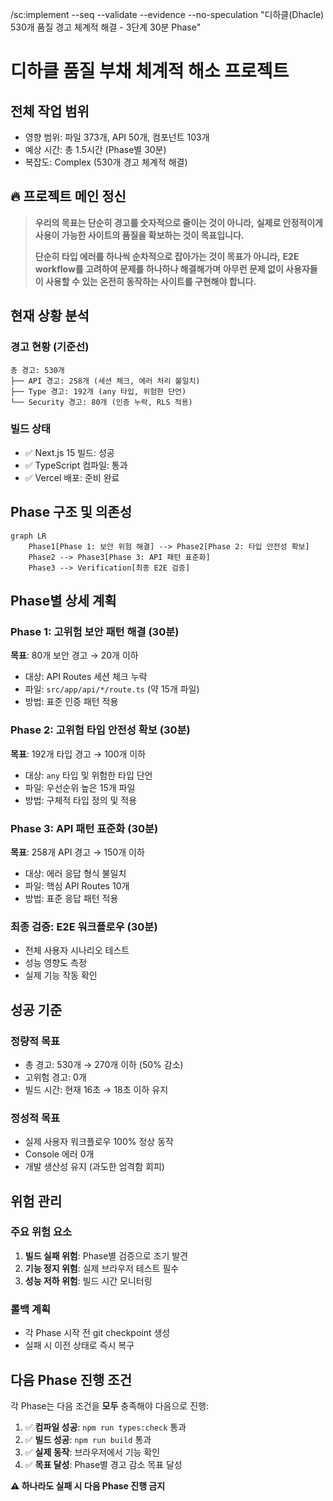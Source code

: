 /sc:implement --seq --validate --evidence --no-speculation
"디하클(Dhacle) 530개 품질 경고 체계적 해결 - 3단계 30분 Phase"

# 디하클 품질 부채 체계적 해소 프로젝트

## 전체 작업 범위
- 영향 범위: 파일 373개, API 50개, 컴포넌트 103개
- 예상 시간: 총 1.5시간 (Phase별 30분)
- 복잡도: Complex (530개 경고 체계적 해결)

## 🔥 프로젝트 메인 정신
> **우리의 목표는 단순히 경고를 숫자적으로 줄이는 것이 아니라,**
> **실제로 안정적이게 사용이 가능한 사이트의 품질을 확보하는 것이 목표입니다.**
> 
> **단순히 타입 에러를 하나씩 순차적으로 잡아가는 것이 목표가 아니라,**
> **E2E workflow를 고려하여 문제를 하나하나 해결해가며**
> **아무런 문제 없이 사용자들이 사용할 수 있는 온전히 동작하는 사이트를 구현해야 합니다.**

## 현재 상황 분석

### 경고 현황 (기준선)
```
총 경고: 530개
├── API 경고: 258개 (세션 체크, 에러 처리 불일치)
├── Type 경고: 192개 (any 타입, 위험한 단언)
└── Security 경고: 80개 (인증 누락, RLS 적용)
```

### 빌드 상태
- ✅ Next.js 15 빌드: 성공
- ✅ TypeScript 컴파일: 통과
- ✅ Vercel 배포: 준비 완료

## Phase 구조 및 의존성

```mermaid
graph LR
    Phase1[Phase 1: 보안 위험 해결] --> Phase2[Phase 2: 타입 안전성 확보]
    Phase2 --> Phase3[Phase 3: API 패턴 표준화]
    Phase3 --> Verification[최종 E2E 검증]
```

## Phase별 상세 계획

### Phase 1: 고위험 보안 패턴 해결 (30분)
**목표**: 80개 보안 경고 → 20개 이하
- 대상: API Routes 세션 체크 누락
- 파일: `src/app/api/*/route.ts` (약 15개 파일)
- 방법: 표준 인증 패턴 적용

### Phase 2: 고위험 타입 안전성 확보 (30분) 
**목표**: 192개 타입 경고 → 100개 이하
- 대상: `any` 타입 및 위험한 타입 단언
- 파일: 우선순위 높은 15개 파일
- 방법: 구체적 타입 정의 및 적용

### Phase 3: API 패턴 표준화 (30분)
**목표**: 258개 API 경고 → 150개 이하  
- 대상: 에러 응답 형식 불일치
- 파일: 핵심 API Routes 10개
- 방법: 표준 응답 패턴 적용

### 최종 검증: E2E 워크플로우 (30분)
- 전체 사용자 시나리오 테스트
- 성능 영향도 측정
- 실제 기능 작동 확인

## 성공 기준

### 정량적 목표
- 총 경고: 530개 → 270개 이하 (50% 감소)
- 고위험 경고: 0개
- 빌드 시간: 현재 16초 → 18초 이하 유지

### 정성적 목표
- 실제 사용자 워크플로우 100% 정상 동작
- Console 에러 0개
- 개발 생산성 유지 (과도한 엄격함 회피)

## 위험 관리

### 주요 위험 요소
1. **빌드 실패 위험**: Phase별 검증으로 조기 발견
2. **기능 정지 위험**: 실제 브라우저 테스트 필수
3. **성능 저하 위험**: 빌드 시간 모니터링

### 롤백 계획
- 각 Phase 시작 전 git checkpoint 생성
- 실패 시 이전 상태로 즉시 복구

## 다음 Phase 진행 조건

각 Phase는 다음 조건을 **모두** 충족해야 다음으로 진행:

1. ✅ **컴파일 성공**: `npm run types:check` 통과
2. ✅ **빌드 성공**: `npm run build` 통과  
3. ✅ **실제 동작**: 브라우저에서 기능 확인
4. ✅ **목표 달성**: Phase별 경고 감소 목표 달성

**⚠️ 하나라도 실패 시 다음 Phase 진행 금지**